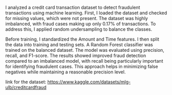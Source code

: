 I analyzed a credit card transaction dataset to detect fraudulent transactions using machine learning. 
First, I loaded the dataset and checked for missing values, which were not present. The dataset was highly imbalanced, with fraud cases making up only 0.17% of transactions. To address this, I applied random undersampling to balance the classes.

Before training, I standardized the Amount and Time features.
I then split the data into training and testing sets. A Random Forest classifier was trained on the balanced dataset. The model was evaluated using precision, recall, and F1-score. The results showed improved fraud detection compared to an imbalanced model, with recall being particularly important for identifying fraudulent cases. This approach helps in minimizing false negatives while maintaining a reasonable precision level.


link for the dataset: https://www.kaggle.com/datasets/mlg-ulb/creditcardfraud
